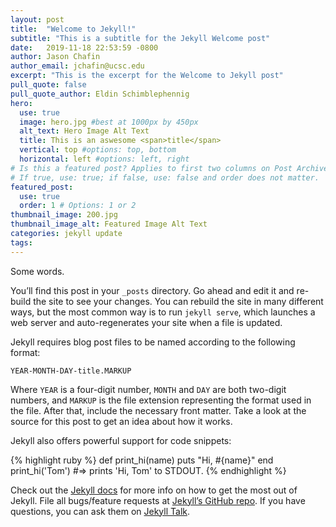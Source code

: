 ```yaml
---
layout: post
title:  "Welcome to Jekyll!"
subtitle: "This is a subtitle for the Jekyll Welcome post"
date:   2019-11-18 22:53:59 -0800
author: Jason Chafin
author_email: jchafin@ucsc.edu
excerpt: "This is the excerpt for the Welcome to Jekyll post"
pull_quote: false
pull_quote_author: Eldin Schimblephennig
hero:
  use: true
  image: hero.jpg #best at 1000px by 450px
  alt_text: Hero Image Alt Text
  title: This is an aswesome <span>title</span>
  vertical: top #options: top, bottom
  horizontal: left #options: left, right
# Is this a featured post? Applies to first two columns on Post Archive Page.
# If true, use: true; if false, use: false and order does not matter.
featured_post:
  use: true
  order: 1 # Options: 1 or 2
thumbnail_image: 200.jpg
thumbnail_image_alt: Featured Image Alt Text
categories: jekyll update
tags:
---
```

Some words.

You’ll find this post in your `_posts` directory. Go ahead and edit it and re-build the site to see your changes. You can rebuild the site in many different ways, but the most common way is to run `jekyll serve`, which launches a web server and auto-regenerates your site when a file is updated.

Jekyll requires blog post files to be named according to the following format:

`YEAR-MONTH-DAY-title.MARKUP`

Where `YEAR` is a four-digit number, `MONTH` and `DAY` are both two-digit numbers, and `MARKUP` is the file extension representing the format used in the file. After that, include the necessary front matter. Take a look at the source for this post to get an idea about how it works.

Jekyll also offers powerful support for code snippets:

{% highlight ruby %}
def print_hi(name)
  puts "Hi, #{name}"
end
print_hi('Tom')
#=> prints 'Hi, Tom' to STDOUT.
{% endhighlight %}

Check out the [Jekyll docs][jekyll-docs] for more info on how to get the most out of Jekyll. File all bugs/feature requests at [Jekyll’s GitHub repo][jekyll-gh]. If you have questions, you can ask them on [Jekyll Talk][jekyll-talk].

[jekyll-docs]: https://jekyllrb.com/docs/home
[jekyll-gh]:   https://github.com/jekyll/jekyll
[jekyll-talk]: https://talk.jekyllrb.com/
